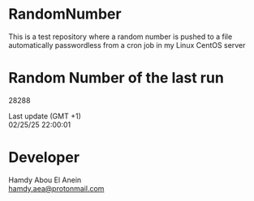 # RandomNumber    
This is a test repository where a random number is pushed to a file automatically passwordless from a cron job in my Linux CentOS server    
# Random Number of the last run   
28288
      
Last update (GMT +1)    
02/25/25 22:00:01
# Developer    
Hamdy Abou El Anein   
hamdy.aea@protonmail.com
